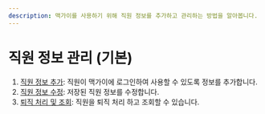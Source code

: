 ```yaml
---
description: 맥가이를 사용하기 위해 직원 정보를 추가하고 관리하는 방법을 알아봅니다.
---
```


# 직원 정보 관리 (기본)

1. [직원 정보 추가](adding.md): 직원이 맥가이에 로그인하여 사용할 수 있도록 정보를 추가합니다.
2. [직원 정보 수정](correction.md): 저장된 직원 정보를 수정합니다.
3. [퇴직 처리 및 조회](out.md): 직원을 퇴직 처리 하고 조회할 수 있습니다.
